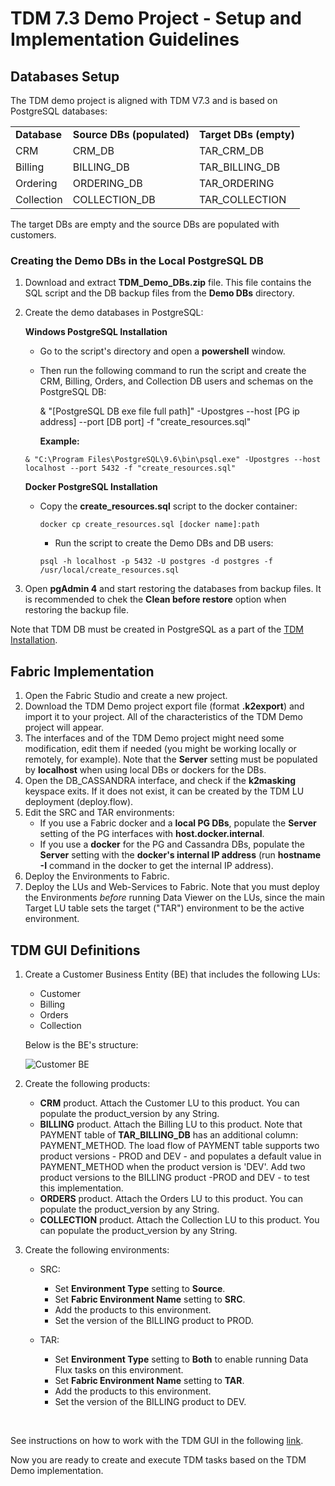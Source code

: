 # TDM 7.3 Demo Project - Setup and Implementation Guidelines

## Databases Setup

The TDM demo project is aligned with TDM V7.3 and is based on PostgreSQL databases:

<table>
<tr>
<td><strong>Database</strong></td>
<td><strong>Source DBs (populated)</strong></td>
<td><strong>Target DBs (empty)</strong></td>
</tr>
<tr>
<td>CRM</td>
<td>CRM_DB</td>
<td>TAR_CRM_DB</td>
</tr>
<tr>
<td>Billing</td>
<td>BILLING_DB</td>
<td>TAR_BILLING_DB</td>
</tr>
<tr>
<td>Ordering</td>
<td>ORDERING_DB</td>
<td>TAR_ORDERING</td>
</tr>
<tr>
<td>Collection</td>
<td>COLLECTION_DB</td>
<td>TAR_COLLECTION</td>
</tr>
</table>

The target DBs are empty and the source DBs are populated with customers.

### Creating the Demo DBs in the Local PostgreSQL DB

1. Download and extract **TDM_Demo_DBs.zip** file. This file contains the SQL script and the DB backup files from the **Demo DBs** directory.

2. Create the demo databases in PostgreSQL: 

   **Windows PostgreSQL Installation**

   - Go to the script's directory and open a **powershell** window. 
   - Then run the following command to run the script and create the CRM, Billing, Orders, and Collection DB users and schemas on the PostgreSQL DB:

     & "[PostgreSQL DB exe file full path]" -Upostgres --host [PG ip address] --port [DB port] -f "create_resources.sql"

     **Example:** 

   ```
   & "C:\Program Files\PostgreSQL\9.6\bin\psql.exe" -Upostgres --host localhost --port 5432 -f "create_resources.sql"
   ```

   **Docker PostgreSQL Installation**

   - Copy the **create_resources.sql** script to the docker container:

     ```
     docker cp create_resources.sql [docker name]:path 
     ```

     - Run the script to create the Demo DBs and DB users: 	

     ```
     psql -h localhost -p 5432 -U postgres -d postgres -f /usr/local/create_resources.sql
     ```


3. Open **pgAdmin 4** and start restoring the databases from backup files. It is recommended to chek the **Clean before restore** option when restoring the backup file.

Note that TDM DB must be created in PostgreSQL as a part of the [TDM Installation](/articles/TDM/tdm_configuration/01_tdm_installation.md#create-the-tdm-postgresql-db-in-case-of-new-installation).

## Fabric Implementation

1. Open the Fabric Studio and create a new project.
2. Download the TDM Demo project export file (format **.k2export**) and import it to your project. All of the characteristics of the TDM Demo project will appear. 
3. The interfaces and of the TDM Demo project might need some modification, edit them if needed (you might be working locally or remotely, for example).  Note that the **Server** setting must be populated by **localhost** when using local DBs or dockers for the DBs.
4. Open the DB_CASSANDRA interface, and check if the **k2masking** keyspace exits. If it does not exist, it can be created by the TDM LU deployment (deploy.flow). 
5. Edit the SRC and TAR environments: 
   - If you use a Fabric docker and a **local PG DBs**, populate the **Server** setting of the PG interfaces with **host.docker.internal**.
   - If you use a **docker** for the PG and Cassandra DBs, populate the **Server** setting with the **docker's internal IP address** (run **hostname -I** command in the docker to get the internal IP address).
6. Deploy the Environments to Fabric.
7. Deploy the LUs and Web-Services to Fabric. Note that you must deploy the Environments *before* running Data Viewer on the LUs, since the main Target LU table sets the target ("TAR") environment to be the active environment.

##  TDM GUI Definitions

1. Create a Customer Business Entity (BE) that includes the following LUs:
   - Customer
   - Billing
   - Orders
   - Collection

   Below is the BE's structure:

   ![Customer BE](images/Customer_demo_BE.png)

2. Create the following products:  

   - **CRM** product. Attach the Customer LU to this product. You can populate the product_version by any String.
   - **BILLING** product. Attach the Billing LU to this product. Note that PAYMENT table of **TAR_BILLING_DB** has an additional column: PAYMENT_METHOD.  The load flow of PAYMENT table supports two product versions - PROD and DEV - and populates a default value in PAYMENT_METHOD when the product version is 'DEV'. Add two product versions to the BILLING product -PROD and DEV - to test this implementation.
   - **ORDERS** product. Attach the Orders LU to this product. You can populate the product_version by any String.
   - **COLLECTION** product. Attach the Collection LU to this product. You can populate the product_version by any String.

3. Create the following environments:

   - SRC:

     - Set  **Environment Type** setting to **Source**.
     - Set  **Fabric Environment Name** setting to **SRC**.
     - Add the products to this environment.
     - Set the version of the BILLING product to PROD.

   - TAR:

     - Set  **Environment Type** setting to **Both** to enable running Data Flux tasks on this environment.
     - Set  **Fabric Environment Name** setting to **TAR**.
     - Add the products to this environment.
     - Set the version of the BILLING product to DEV.


​     

See instructions on how to work with the TDM GUI in the following [link](/articles/TDM/tdm_gui/README.md).



Now you are ready to create and execute TDM tasks based on the TDM Demo implementation.
